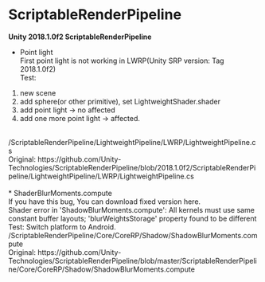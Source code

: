 # ScriptableRenderPipeline
**Unity 2018.1.0f2 ScriptableRenderPipeline**<BR/>

* Point light<BR/>
First point light is not working in LWRP(Unity SRP version: Tag 2018.1.0f2)<BR/>
Test:<BR/>
1. new scene<BR/>
2. add sphere(or other primitive), set LightweightShader.shader<BR/>
3. add point light -> no affected<BR/>
4. add one more point light -> affected.<BR/>
<BR/>
/ScriptableRenderPipeline/LightweightPipeline/LWRP/LightweightPipeline.cs<BR/>
Original: https://github.com/Unity-Technologies/ScriptableRenderPipeline/blob/2018.1.0f2/ScriptableRenderPipeline/LightweightPipeline/LWRP/LightweightPipeline.cs
<BR/>
<BR/>
* ShaderBlurMoments.compute<BR/>
If you have this bug, You can download fixed version here.<BR/>
Shader error in 'ShadowBlurMoments.compute': All kernels must use same constant buffer layouts; 'blurWeightsStorage' property found to be different<BR/>
Test: Switch platform to Android.<BR/>
/ScriptableRenderPipeline/Core/CoreRP/Shadow/ShadowBlurMoments.compute<BR/>
Original: 
https://github.com/Unity-Technologies/ScriptableRenderPipeline/blob/master/ScriptableRenderPipeline/Core/CoreRP/Shadow/ShadowBlurMoments.compute
<BR/>
<BR/>